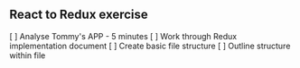 ## React to Redux exercise

[ ] Analyse Tommy's APP - 5  minutes
[ ] Work through Redux implementation document
[ ] Create basic file structure
[ ] Outline structure within file

